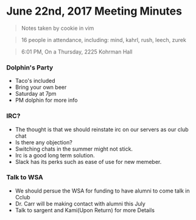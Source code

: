 # June 22nd, 2017 Meeting Minutes
> Notes taken by cookie in vim

> 16 people in attendance, including: mind, kahrl, rush, leech, zurek

> 6:01 PM, On a Thursday, 2225 Kohrman Hall

### Dolphin's Party
- Taco's included
- Bring your own beer
- Saturday at 7pm
- PM dolphin for more info

### IRC?
- The thought is that we should reinstate irc on our servers as our club chat
- Is there any objection?
- Switching chats in the summer might not stick. 
- Irc is a good long term solution. 
- Slack has its perks such as ease of use for new memeber.

### Talk to WSA
- We should persue the WSA for funding to have alumni to come talk in Cclub
- Dr. Carr will be making contact with alumni this July
- Talk to sargent and Kami(Upon Return) for more Details
